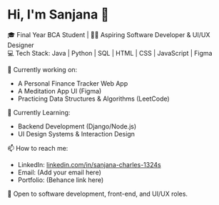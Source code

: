 # Hi, I'm Sanjana 👋

🎓 Final Year BCA Student | 👩‍💻 Aspiring Software Developer & UI/UX Designer  
💻 Tech Stack: Java | Python | SQL | HTML | CSS | JavaScript | Figma  

🔭 Currently working on:  
- A Personal Finance Tracker Web App  
- A Meditation App UI (Figma)  
- Practicing Data Structures & Algorithms (LeetCode)  

🌱 Currently Learning:  
- Backend Development (Django/Node.js)  
- UI Design Systems & Interaction Design  

📫 How to reach me:  
- LinkedIn: [linkedin.com/in/sanjana-charles-1324s](https://linkedin.com/in/sanjana-charles-1324s)  
- Email: (Add your email here)  
- Portfolio: (Behance link here)  

🚀 Open to software development, front-end, and UI/UX roles.

